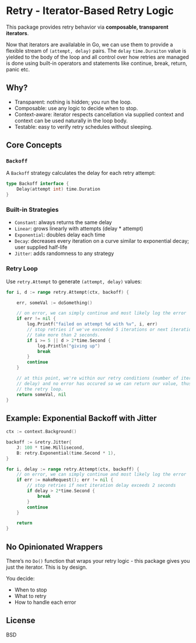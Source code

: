 # Retry - Iterator-Based Retry Logic

This package provides retry behavior via **composable, transparent iterators**.

Now that iterators are availalable in Go, we can use them to provide a flexible
stream of `(attempt, delay)` pairs. The `delay` `time.Duraiton` value is
yielded to the body of the loop and all control over how retries are managed is
done using built-in operators and statements like continue, break, return,
panic etc.

## Why?

- Transparent: nothing is hidden; you run the loop.
- Composable: use any logic to decide when to stop.
- Context-aware: iterator respects cancellation via supplied context and context can be used naturally in the loop body.
- Testable: easy to verify retry schedules without sleeping.

## Core Concepts

### `Backoff`
A `Backoff` strategy calculates the delay for each retry attempt:
```go
type Backoff interface {
    Delay(attempt int) time.Duration
}
```

### Built-in Strategies
- `Constant`: always returns the same delay
- `Linear`: grows linearly with attempts (delay * attempt)
- `Exponential`: doubles delay each time
- `Decay`: decreases every iteration on a curve similar to exponential decay; user supplied half-life
- `Jitter`: adds randomness to any strategy

### Retry Loop
Use `retry.Attempt` to generate `(attempt, delay)` values:

```go
for i, d := range retry.Attempt(ctx, backoff) {

    err, someVal := doSomething()

    // on error, we can simply continue and most likely log the error
    if err != nil {
        log.Printf("failed on attempt %d with %v", i, err)
        // stop retries if we've exceeded 5 iterations or next iteration would
        // take more than 2 seconds.
        if i >= 5 || d > 2*time.Second {
            log.Println("giving up")
            break
        }
        continue
    }

    // at this point, we're within our retry conditions (number of iterations and
    // delay) and no error has occured so we can return our value, thus exiting
    // the retry loop.
    return someVal, nil
}
```

## Example: Exponential Backoff with Jitter
```go
ctx := context.Background()

backoff := &retry.Jitter{
    J: 100 * time.Millisecond,
    B: retry.Exponential(time.Second * 1),
}

for i, delay := range retry.Attempt(ctx, backoff) {
    // on error, we can simply continue and most likely log the error
    if err := makeRequest(); err != nil {
        // stop retries if next iteration delay exceeds 2 seconds
        if delay > 2*time.Second {
            break
        }
        continue
    }

    return
}
```

## No Opinionated Wrappers

There’s no `Do()` function that wraps your retry logic - this package gives you
just the iterator. This is by design.

You decide:
- When to stop
- What to retry
- How to handle each error

## License
BSD
